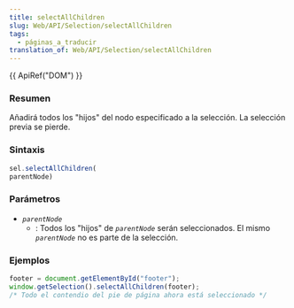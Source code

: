 ```yaml
---
title: selectAllChildren
slug: Web/API/Selection/selectAllChildren
tags:
  - páginas_a_traducir
translation_of: Web/API/Selection/selectAllChildren
---
```

{{ ApiRef("DOM") }}

### Resumen

Añadirá todos los "hijos" del nodo especificado a la selección. La selección previa se pierde.

### Sintaxis

```js
sel.selectAllChildren(
parentNode)
```

### Parámetros

- _`parentNode`_
  - : Todos los "hijos" de
    _`parentNode`_
    serán seleccionados. El mismo
    _`parentNode`_
    no es parte de la selección.

### Ejemplos

```js
footer = document.getElementById("footer");
window.getSelection().selectAllChildren(footer);
/* Todo el contendio del pie de página ahora está seleccionado */
```
